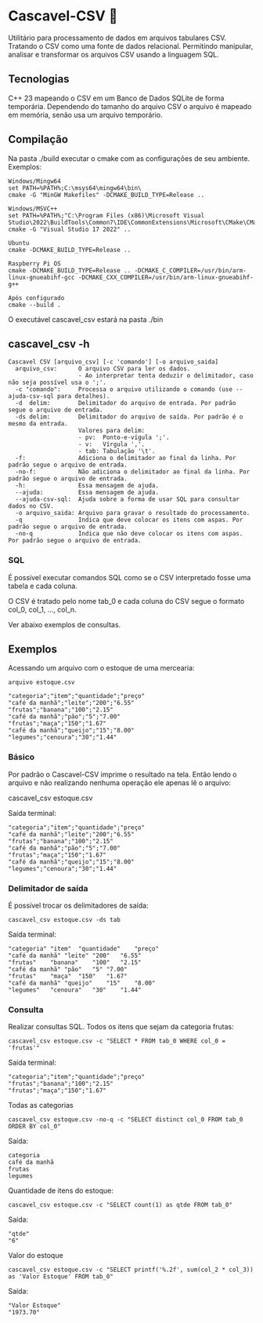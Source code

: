 # Cascavel-CSV 🐍

Utilitário para processamento de dados em arquivos tabulares CSV. Tratando o CSV como uma
fonte de dados relacional. Permitindo manipular, analisar e transformar os arquivos CSV
usando a linguagem SQL.

## Tecnologias

C++ 23 mapeando o CSV em um Banco de Dados SQLite de forma temporária. Dependendo do tamanho do
arquivo CSV o arquivo é mapeado em memória, senão usa um arquivo temporário.

## Compilação

Na pasta ./build executar o cmake com as configurações de seu ambiente. Exemplos:

```
Windows/Mingw64
set PATH=%PATH%;C:\msys64\mingw64\bin\
cmake -G "MinGW Makefiles" -DCMAKE_BUILD_TYPE=Release ..

Windows/MSVC++
set PATH=%PATH%;"C:\Program Files (x86)\Microsoft Visual Studio\2022\BuildTools\Common7\IDE\CommonExtensions\Microsoft\CMake\CMake\bin\"
cmake -G "Visual Studio 17 2022" ..

Ubuntu
cmake -DCMAKE_BUILD_TYPE=Release ..

Raspberry Pi OS
cmake -DCMAKE_BUILD_TYPE=Release .. -DCMAKE_C_COMPILER=/usr/bin/arm-linux-gnueabihf-gcc -DCMAKE_CXX_COMPILER=/usr/bin/arm-linux-gnueabihf-g++

Após configurado
cmake --build .
```

O executável cascavel_csv estará na pasta ./bin

## cascavel_csv -h

```
Cascavel CSV [arquivo_csv] [-c 'comando'] [-o arquivo_saida]
  arquivo_csv:      O arquivo CSV para ler os dados.
                    - Ao interpretar tenta deduzir o delimitador, caso não seja possível usa o ';'.
  -c "comando":     Processa o arquivo utilizando o comando (use --ajuda-csv-sql para detalhes).
  -d  delim:        Delimitador do arquivo de entrada. Por padrão segue o arquivo de entrada.
  -ds delim:        Delimitador do arquivo de saída. Por padrão é o mesmo da entrada.
                    Valores para delim:
                    - pv:  Ponto-e-vígula ';'.
                    - v:   Vírgula ','.
                    - tab: Tabulação '\t'.
  -f:               Adiciona o delimitador ao final da linha. Por padrão segue o arquivo de entrada.
  -no-f:            Não adiciona o delimitador ao final da linha. Por padrão segue o arquivo de entrada.
  -h:               Essa mensagem de ajuda.
  --ajuda:          Essa mensagem de ajuda.
  --ajuda-csv-sql:  Ajuda sobre a forma de usar SQL para consultar dados no CSV.
  -o arquivo_saida: Arquivo para gravar o resultado do processamento.
  -q                Indica que deve colocar os itens com aspas. Por padrão segue o arquivo de entrada.
  -no-q             Indica que não deve colocar os itens com aspas. Por padrão segue o arquivo de entrada.
```

### SQL

É possível executar comandos SQL como se o CSV interpretado fosse uma tabela e cada coluna.

O CSV é tratado pelo nome tab_0 e cada coluna do CSV segue o formato col_0, col_1, ..., col_n.

Ver abaixo exemplos de consultas.

## Exemplos

Acessando um arquivo com o estoque de uma mercearia:

```
arquivo estoque.csv

"categoria";"item";"quantidade";"preço"
"café da manhã";"leite";"200";"6.55"
"frutas";"banana";"100";"2.15"
"café da manhã";"pão";"5";"7.00"
"frutas";"maça";"150";"1.67"
"café da manhã";"queijo";"15";"8.00"
"legumes";"cenoura";"30";"1.44"
```

### Básico

Por padrão o Cascavel-CSV imprime o resultado na tela. Então lendo o arquivo e não
realizando nenhuma operação ele apenas lê o arquivo:

cascavel_csv estoque.csv

Saída terminal:

```
"categoria";"item";"quantidade";"preço"
"café da manhã";"leite";"200";"6.55"
"frutas";"banana";"100";"2.15"
"café da manhã";"pão";"5";"7.00"
"frutas";"maça";"150";"1.67"
"café da manhã";"queijo";"15";"8.00"
"legumes";"cenoura";"30";"1.44"
```

### Delimitador de saída

É possível trocar os delimitadores de saída:

`cascavel_csv estoque.csv -ds tab`

Saída terminal:

```
"categoria"	"item"	"quantidade"	"preço"
"café da manhã"	"leite"	"200"	"6.55"
"frutas"	"banana"	"100"	"2.15"
"café da manhã"	"pão"	"5"	"7.00"
"frutas"	"maça"	"150"	"1.67"
"café da manhã"	"queijo"	"15"	"8.00"
"legumes"	"cenoura"	"30"	"1.44"
```

### Consulta

Realizar consultas SQL. Todos os itens que sejam da categoria frutas:

`cascavel_csv estoque.csv -c "SELECT * FROM tab_0 WHERE col_0 = 'frutas'"`

Saída terminal:

```
"categoria";"item";"quantidade";"preço"
"frutas";"banana";"100";"2.15"
"frutas";"maça";"150";"1.67"
```

Todas as categorias

`cascavel_csv estoque.csv -no-q -c "SELECT distinct col_0 FROM tab_0 ORDER BY col_0"`

Saída:

```
categoria
café da manhã
frutas
legumes
```

Quantidade de itens do estoque:

`cascavel_csv estoque.csv -c "SELECT count(1) as qtde FROM tab_0"`

Saída:

```
"qtde"
"6"
```

Valor do estoque

`cascavel_csv estoque.csv -c "SELECT printf('%.2f', sum(col_2 * col_3)) as 'Valor Estoque' FROM tab_0"`

Saída:

```
"Valor Estoque"
"1973.70"
```

